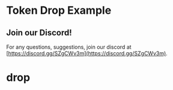 # Token Drop Example


## Join our Discord!

For any questions, suggestions, join our discord at [https://discord.gg/SZgCWv3m](https://discord.gg/SZgCWv3m).
# drop

